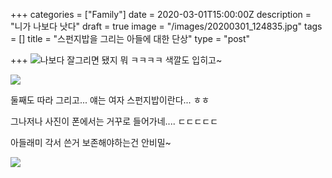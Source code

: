 +++
categories = ["Family"]
date = 2020-03-01T15:00:00Z
description = "니가 나보다 낫다"
draft = true
image = "/images/20200301_124835.jpg"
tags = []
title = "스펀지밥을 그리는 아들에 대한 단상"
type = "post"

+++
![](/images/20200301_131158.jpg)나보다 잘그리면 됐지 뭐 ㅋㅋㅋㅋ 색깔도 입히고\~

![](/images/20200301_130952.jpg)

둘째도 따라 그리고... 얘는 여자 스펀지밥이란다... ㅎㅎ

그나저나 사진이 폰에서는 거꾸로 들어가네.... ㄷㄷㄷㄷㄷ

아들래미 각서 쓴거 보존해야하는건 안비밀\~

![](/images/20200301_120811.jpg)